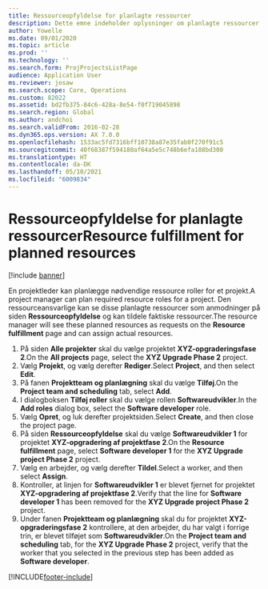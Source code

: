 ```yaml
---
title: Ressourceopfyldelse for planlagte ressourcer
description: Dette emne indeholder oplysninger om planlagte ressourcer til et projekt.
author: Yowelle
ms.date: 09/01/2020
ms.topic: article
ms.prod: ''
ms.technology: ''
ms.search.form: ProjProjectsListPage
audience: Application User
ms.reviewer: josaw
ms.search.scope: Core, Operations
ms.custom: 82022
ms.assetid: bd2fb375-84c6-428a-8e54-f0f719045898
ms.search.region: Global
ms.author: andchoi
ms.search.validFrom: 2016-02-28
ms.dyn365.ops.version: AX 7.0.0
ms.openlocfilehash: 1533ac5fd7316bff10738a87e35fab0f270f91c5
ms.sourcegitcommit: 40f68387f594180af64a5e5c748b6efa188bd300
ms.translationtype: HT
ms.contentlocale: da-DK
ms.lasthandoff: 05/10/2021
ms.locfileid: "6009834"
---
```

# <a name="resource-fulfillment-for-planned-resources"></a><span data-ttu-id="9764c-103">Ressourceopfyldelse for planlagte ressourcer</span><span class="sxs-lookup"><span data-stu-id="9764c-103">Resource fulfillment for planned resources</span></span>

[!include [banner](../includes/banner.md)]

<span data-ttu-id="9764c-104">En projektleder kan planlægge nødvendige ressource roller for et projekt.</span><span class="sxs-lookup"><span data-stu-id="9764c-104">A project manager can plan required resource roles for a project.</span></span> <span data-ttu-id="9764c-105">Den ressourceansvarlige kan se disse planlagte ressourcer som anmodninger på siden **Ressourceopfyldelse** og kan tildele faktiske ressourcer.</span><span class="sxs-lookup"><span data-stu-id="9764c-105">The resource manager will see these planned resources as requests on the **Resource fulfillment** page and can assign actual resources.</span></span>

1. <span data-ttu-id="9764c-106">På siden **Alle projekter** skal du vælge projektet **XYZ-opgraderingsfase 2**.</span><span class="sxs-lookup"><span data-stu-id="9764c-106">On the **All projects** page, select the **XYZ Upgrade Phase 2** project.</span></span>
2. <span data-ttu-id="9764c-107">Vælg **Projekt**, og vælg derefter **Rediger**.</span><span class="sxs-lookup"><span data-stu-id="9764c-107">Select **Project**, and then select **Edit**.</span></span>
3. <span data-ttu-id="9764c-108">På fanen **Projektteam og planlægning** skal du vælge **Tilføj**.</span><span class="sxs-lookup"><span data-stu-id="9764c-108">On the **Project team and scheduling** tab, select **Add**.</span></span>
4. <span data-ttu-id="9764c-109">I dialogboksen **Tilføj roller** skal du vælge rollen **Softwareudvikler**.</span><span class="sxs-lookup"><span data-stu-id="9764c-109">In the **Add roles** dialog box, select the **Software developer** role.</span></span>
5. <span data-ttu-id="9764c-110">Vælg **Opret**, og luk derefter projektsiden.</span><span class="sxs-lookup"><span data-stu-id="9764c-110">Select **Create**, and then close the project page.</span></span>
6. <span data-ttu-id="9764c-111">På siden **Ressourceopfyldelse** skal du vælge **Softwareudvikler 1** for projektet **XYZ-opgradering af projektfase 2**.</span><span class="sxs-lookup"><span data-stu-id="9764c-111">On the **Resource fulfillment** page, select **Software developer 1** for the **XYZ Upgrade project Phase 2** project.</span></span>
7. <span data-ttu-id="9764c-112">Vælg en arbejder, og vælg derefter **Tildel**.</span><span class="sxs-lookup"><span data-stu-id="9764c-112">Select a worker, and then select **Assign**.</span></span>
8. <span data-ttu-id="9764c-113">Kontroller, at linjen for **Softwareudvikler 1** er blevet fjernet for projektet **XYZ-opgradering af projektfase 2**.</span><span class="sxs-lookup"><span data-stu-id="9764c-113">Verify that the line for **Software developer 1** has been removed for the **XYZ Upgrade project Phase 2** project.</span></span>
9. <span data-ttu-id="9764c-114">Under fanen **Projektteam og planlægning** skal du for projektet **XYZ-opgraderingsfase 2** kontrollere, at den arbejder, du har valgt i forrige trin, er blevet tilføjet som **Softwareudvikler**.</span><span class="sxs-lookup"><span data-stu-id="9764c-114">On the **Project team and scheduling** tab, for the **XYZ Upgrade Phase 2** project, verify that the worker that you selected in the previous step has been added as **Software developer**.</span></span>


[!INCLUDE[footer-include](../includes/footer-banner.md)]